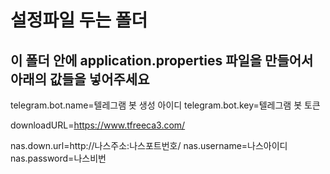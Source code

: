 # 설정파일 두는 폴더

## 이 폴더 안에 application.properties 파일을 만들어서 아래의 값들을 넣어주세요

telegram.bot.name=텔레그램 봇 생성 아이디
telegram.bot.key=텔레그램 봇 토큰

downloadURL=https://www.tfreeca3.com/

nas.down.url=http://나스주소:나스포트번호/
nas.username=나스아이디
nas.password=나스비번
 